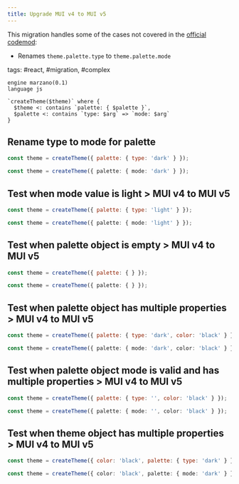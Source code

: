 ```yaml
---
title: Upgrade MUI v4 to MUI v5
---
```


This migration handles some of the cases not covered in the [official codemod](https://mui.com/material-ui/migration/migration-v4/):
- Renames `theme.palette.type` to `theme.palette.mode`

tags: #react, #migration, #complex

```grit
engine marzano(0.1)
language js

`createTheme($theme)` where {
  $theme <: contains `palette: { $palette }`,
  $palette <: contains `type: $arg` => `mode: $arg`
}
```

## Rename type to mode for palette

```js
const theme = createTheme({ palette: { type: 'dark' } });
```

```ts
const theme = createTheme({ palette: { mode: 'dark' } });
```

## Test when mode value is light > MUI v4 to MUI v5

```js
const theme = createTheme({ palette: { type: 'light' } });
```

```ts
const theme = createTheme({ palette: { mode: 'light' } });
```

## Test when palette object is empty > MUI v4 to MUI v5
```js
const theme = createTheme({ palette: { } });
```

```ts
const theme = createTheme({ palette: { } });
```

## Test when palette object has multiple properties > MUI v4 to MUI v5
```js
const theme = createTheme({ palette: { type: 'dark', color: 'black' } });
```

```ts
const theme = createTheme({ palette: { mode: 'dark', color: 'black' } });
```

## Test when palette object mode is valid and has multiple properties > MUI v4 to MUI v5
```js
const theme = createTheme({ palette: { type: '', color: 'black' } });
```

```ts
const theme = createTheme({ palette: { mode: '', color: 'black' } });
```

## Test when theme object has multiple properties > MUI v4 to MUI v5
```js
const theme = createTheme({ color: 'black', palette: { type: 'dark' } });
```

```ts
const theme = createTheme({ color: 'black', palette: { mode: 'dark' } });
```
